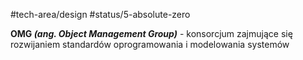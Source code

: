 #tech-area/design
#status/5-absolute-zero

**OMG _(ang. Object Management Group)_** - konsorcjum zajmujące się rozwijaniem standardów oprogramowania i modelowania systemów